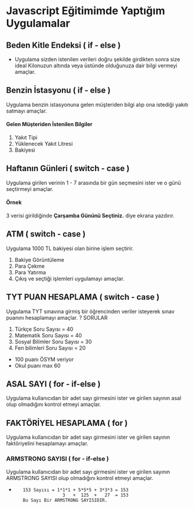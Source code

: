 # Javascript Eğitimimde Yaptığım Uygulamalar

## Beden Kitle Endeksi ( if - else )

- Uygulama sizden istenilen verileri doğru şekilde girdikten sonra size ideal Kilonuzun altında veya üstünde olduğunuza dair bilgi vermeyi amaçlar.

## Benzin İstasyonu ( if - else )

Uygulama benzin istasyonuna gelen müşteriden bilgi alıp ona istediği yakıtı satmayı amaçlar.

#### Gelen Müşteriden İstenilen Bilgiler

1.  Yakıt Tipi
2.  Yüklenecek Yakıt Litresi
3.  Bakiyesi

## Haftanın Günleri ( switch - case )

Uygulama girilen verinin 1 - 7 arasında bir gün seçmesini ister ve o günü seçtirmeyi amaçlar.

#### Örnek

3 verisi girildiğinde **Çarşamba Gününü Seçtiniz.** diye ekrana yazdırır.

## ATM ( switch - case )

Uygulama 1000 TL bakiyesi olan birine işlem seçtirir.

1.  Bakiye Görüntüleme
2.  Para Çekme
3.  Para Yatırma
4.  Çıkış
    ve seçtiği işlemleri uygulamayı amaçlar.

## TYT PUAN HESAPLAMA ( switch - case )

Uygulama TYT sınavına girmiş bir öğrencinden veriler isteyerek sınav puanını hesaplamayı amaçlar.
? SORULAR

1.  Türkçe Soru Sayısı = 40
2.  Matematik Soru Sayısı = 40
3.  Sosyal Bilimler Soru Sayısı = 30
4.  Fen bilimleri Soru Sayısı = 20

- 100 puanı ÖSYM veriyor
- Okul puanı max 60

## ASAL SAYI ( for - if-else )

Uygulama kullanıcıdan bir adet sayı girmesini ister ve girilen sayının asal olup olmadığını kontrol etmeyi amaçlar.

## FAKTÖRİYEL HESAPLAMA ( for )

Uygulama kullanıcıdan bir adet sayı girmesini ister ve girilen sayının faktöriyelini hesaplamayı amaçlar.

### ARMSTRONG SAYISI ( for - if-else )

Uygulama kullanıcıdan bir adet sayı girmesini ister ve girilen sayının ARMSTRONG SAYISI olup olmadığını kontrol etmeyi amaçlar.

-        153 Sayısı = 1*1*1 + 5*5*5 + 3*3*3 = 153
                        3   +  125  +   27  = 153
         Bu Sayı Bir ARMSTRONG SAYISIDIR. 
